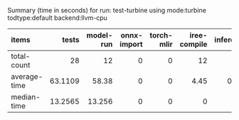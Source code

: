 Summary (time in seconds) for run: test-turbine using mode:turbine todtype:default backend:llvm-cpu

| items        |   tests |   model-run |   onnx-import |   torch-mlir |   iree-compile |   inference |
|:-------------|--------:|------------:|--------------:|-------------:|---------------:|------------:|
| total-count  | 28      |      12     |             0 |            0 |          12    |      11     |
| average-time | 63.1109 |      58.38  |             0 |            0 |           4.45 |       0.281 |
| median-time  | 13.2565 |      13.256 |             0 |            0 |           0    |       0     |
